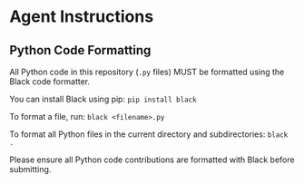 # Agent Instructions

## Python Code Formatting

All Python code in this repository (`.py` files) MUST be formatted using the Black code formatter.

You can install Black using pip:
`pip install black`

To format a file, run:
`black <filename>.py`

To format all Python files in the current directory and subdirectories:
`black .`

Please ensure all Python code contributions are formatted with Black before submitting.
